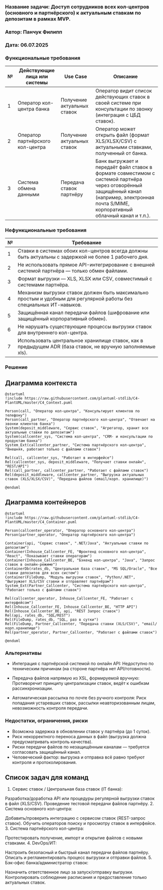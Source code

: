 ### <a name="_b7urdng99y53"></a> Название задачи: Доступ сотрудников всех кол-центров (основного и партнёрского) к актуальным ставкам по депозитам в рамках MVP.
### <a name="_hjk0fkfyohdk"></a> Автор: Панчук Филипп
### <a name="_uanumrh8zrui"></a>  Дата: 06.07.2025

### <a name="_3bfxc9a45514"></a>**Функциональные требования**

| № | Действующие лица или системы      | Use Case                     | Описание                                                                                              |
|---|-----------------------------------|------------------------------|-------------------------------------------------------------------------------------------------------|
| 1 | Оператор кол-центра банка          | Получение актуальных ставок | Оператор видит список действующих ставок в своей системе при консультации по звонку (интеграция с ЦБД ставок). |
| 2 | Оператор партнёрского кол-центра   | Получение актуальных ставок | Оператор может открыть файл (формат XLS/XLSX/CSV) с актуальными ставками, полученный от банка.        |
| 3 | Система обмена данными             | Передача ставок партнёру    | Банк выгружает и передаёт файл ставок в формате совместимом с системой партнёра через оговорённый защищённый канал (например, электронная почта S/MIME, корпоративный облачный канал и т.п.). |

### <a name="_u8xz25hbrgql"></a>**Нефункциональные требования**
| № | Требование                                                                                             |
|---|--------------------------------------------------------------------------------------------------------|
| 1 | Ставки в системах обоих кол-центров всегда должны быть актуальны с задержкой не более 1 рабочего дня.   |
| 2 | Не использовать прямое API-интегрирование с внешней системой партнёра — только обмен файлами.            |
| 3 | Формат выгрузки — XLS, XLSX или CSV, совместимый с системами партнёра.                                  |
| 4 | Механизм выгрузки ставок должен быть максимально простым и удобным для регулярной работы без специальных ИТ-навыков. |
| 5 | Защищённая канал передачи файлов (шифрование или защищённый корпоративный обмен).                       |
| 6 | Не нарушать существующие процессы выгрузки ставок для внутреннего кол-центра.                           |
| 7 | Использовать центральное хранилище ставок, как в предыдущем ADR (база ставок, не вручную заполняемые xls). |
### <a name="_qmphm5d6rvi3"></a>**Решение**
## Диаграмма контекста
```puml
@startuml
!include https://raw.githubusercontent.com/plantuml-stdlib/C4-PlantUML/master/C4_Context.puml

Person(call, "Оператор кол-центра", "Консультирует клиентов по телефону")
Person(call_partner, "Оператор партнёрского кол-центра", "Отвечает на звонки клиентов банка")
System(deposit_middleware, "Сервис ставок", "Агрегатор, хранит все актуальные ставки по депозитам")
System(callcenter_sys, "Система кол-центра", "CRM- и консультации по продуктам банка")
System_Ext(callcenter_partner, "Система партнёрского кол-центра", "Внешняя, работает только с файлами ставок")

Rel(call, callcenter_sys, "Работает в интерфейсе")
Rel(callcenter_sys, deposit_middleware, "Получает ставки онлайн", "REST/API")
Rel(call_partner, callcenter_partner, "Работает с файлами ставок")
Rel(deposit_middleware, callcenter_partner, "Выгрузка актуальных ставок (XLS/XLSX/CSV)", "Передача файлов (email/корп. хранилище)")

@enduml
```

## Диаграмма контейнеров
```puml
@startuml
!include https://raw.githubusercontent.com/plantuml-stdlib/C4-PlantUML/master/C4_Container.puml

Person(callcenter_operator, "Оператор основного кол-центра")
Person(partner_operator, "Оператор партнёрского кол-центра")

Container(api, "Сервис ставок", ".NET/Java", "Актуальные ставки по депозитам")
Container(Inhouse_Callcenter_FE, "Фронтенд основного кол-центра", "React", "Показывает ставки операторам")
Container(Inhouse_Callcenter_BE, "Бэкенд кол-центра", "Java", "Запрос ставок в онлайн-режиме")
ContainerDb(rates_db, "Центральная база ставок", "MS SQL/Oracle", "Все ставки депозитов для всех систем")
Container(FileDump, "Модуль выгрузки ставок", "Python/.NET", "Выгружает XLS/CSV ставки и отправляет партнёрам")
System_Ext(Partner_Callcenter, "Система партнёрского кол-центра", "Работает только с файлами ставок")

Rel(callcenter_operator, Inhouse_Callcenter_FE, "Работает с интерфейсом")
Rel(Inhouse_Callcenter_FE, Inhouse_Callcenter_BE, "HTTP API")
Rel(Inhouse_Callcenter_BE, api, "REST Запрос ставок")
Rel(api, rates_db, "SQL/REST")
Rel(FileDump, rates_db, "SQL, раз в сутки")
Rel(FileDump, Partner_Callcenter, "Передача ставки (XLS/CSV)", "email/корп.хранилище")
Rel(partner_operator, Partner_Callcenter, "Работает с файлами ставок")

@enduml
```
### <a name="_bjrr7veeh80c"></a>**Альтернативы**
- Интеграция с партнёрской системой по онлайн API:
Недоступно по техническим причинам (на стороне партнёра нет API/готовности).

- Передача файлов напрямую из XSL, формируемой вручную:
Противоречит принципу централизации ставок, ведёт к ошибкам рассинхронизации.

- Автоматическая рассылка по почте без ручного контроля:
Риск попадания устаревших ставок, рассылки неавторизованным лицам, невозможность контроля передачи.

### **Недостатки, ограничения, риски**
- Возможна задержка в обновлении ставок у партнёра (до 1 суток).
- Риск некорректного переноса данных в файл (выгрузка должна предусматривать контроль качества).
- Риски передачи файлов по незащищённым каналам — требуется согласовать защищённый канал.
- Человеческий фактор: выгрузка и отправка всё равно требуют контроля и протоколирования.

## Список задач для команд
1. Сервис ставок / Центральная база ставок (IT банка):

Разработка/доработка API или процедуры регулярной выгрузки ставок в файл (XLS/CSV).
Проведение тестовой передачи файлов партнёру.
2. Система основного кол-центра:

Добавить/проверить интеграцию с сервисом ставок (REST-запрос ставок).
Обучить операторов поиску и просмотру ставок в интерфейсе.
3. Система партнёрского кол-центра:

Протестировать получение, импорт и открытие файлов с новыми ставками.
4. DevOps/ИТ:

Настроить безопасный и быстрый канал передачи файлов партнёру.
Описать и регламентировать процесс выгрузки и отправки файлов.
5. Бэк-офис банка/администратор ставок:

Назначить ответственное лицо за запуск/отправку выгрузки.
Контролировать соблюдение расписания и предоставление только актуальных ставок.
